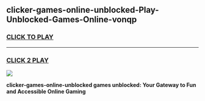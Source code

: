 
## clicker-games-online-unblocked-Play-Unblocked-Games-Online-vonqp
<h3>
<a href="https://premium76.site?title=clicker-games-online-unblocked&ref=25A">CLICK TO PLAY</a></h3>
<hr>

<h3>
<a href="https://premium76.site?title=clicker-games-online-unblocked&ref=25A">CLICK 2 PLAY</a>
  
</h3>

<a href="https://premium76.site?title=clicker-games-online-unblocked&ref=25A"><img src="https://clearcache.store/games.png"></a>


**clicker-games-online-unblocked games unblocked: Your Gateway to Fun and Accessible Online Gaming**
